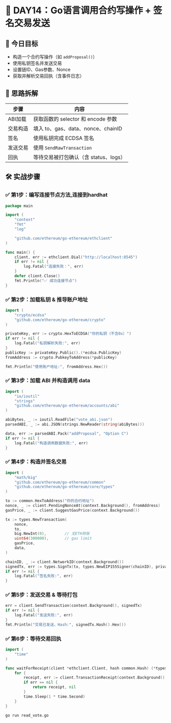 # 📅 DAY14：Go语言调用合约写操作 + 签名交易发送

## 🎯 今日目标

* 构造一个合约写操作（如 `addProposal()`）
* 使用私钥签名并发送交易
* 设置链ID、Gas参数、Nonce
* 获取并解析交易回执（含事件日志）

## 🧠 思路拆解

| 步骤    | 内容                           |
| ----- | ---------------------------- |
| ABI加载 | 获取函数的 selector 和 encode 参数   |
| 交易构造  | 填入 to、gas、data、nonce、chainID |
| 签名    | 使用私钥完成 ECDSA 签名              |
| 发送交易  | 使用 `SendRawTransaction`      |
| 回执    | 等待交易被打包确认（含 status、logs）     |

## 🛠️ 实战步骤

### ✅ 第1步：编写连接节点方法,连接到hardhat
```go
package main

import (
	"context"
	"fmt"
	"log"

	"github.com/ethereum/go-ethereum/ethclient"
)

func main() {
	client, err := ethclient.Dial("http://localhost:8545")
	if err != nil {
		log.Fatal("连接失败：", err)
	}
	defer client.Close()
	fmt.Println("✅ 成功连接节点")
}
```

### ✅ 第2步：加载私钥 & 推导账户地址
```go
import (
	"crypto/ecdsa"
	"github.com/ethereum/go-ethereum/crypto"
)

privateKey, err := crypto.HexToECDSA("你的私钥（不含0x）")
if err != nil {
	log.Fatal("私钥解析失败:", err)
}
publicKey := privateKey.Public().(*ecdsa.PublicKey)
fromAddress := crypto.PubkeyToAddress(*publicKey)

fmt.Println("使用账户地址:", fromAddress.Hex())
```

### ✅ 第3步：加载 ABI 并构造调用 data
```go
import (
	"io/ioutil"
	"strings"
	"github.com/ethereum/go-ethereum/accounts/abi"
)

abiBytes, _ := ioutil.ReadFile("vote_abi.json")
parsedABI, _ := abi.JSON(strings.NewReader(string(abiBytes)))

data, err := parsedABI.Pack("addProposal", "Option C")
if err != nil {
	log.Fatal("构造调用数据失败:", err)
}
```

### ✅ 第4步：构造并签名交易
```GO
import (
	"math/big"
	"github.com/ethereum/go-ethereum/common"
	"github.com/ethereum/go-ethereum/core/types"
)

to := common.HexToAddress("你的合约地址")
nonce, _ := client.PendingNonceAt(context.Background(), fromAddress)
gasPrice, _ := client.SuggestGasPrice(context.Background())

tx := types.NewTransaction(
	nonce,
	to,
	big.NewInt(0),        // 无ETH转账
	uint64(300000),       // gas limit
	gasPrice,
	data,
)

chainID, _ := client.NetworkID(context.Background())
signedTx, err := types.SignTx(tx, types.NewEIP155Signer(chainID), privateKey)
if err != nil {
	log.Fatal("签名失败:", err)
}
```

### ✅ 第5步：发送交易 & 等待打包
```GO
err = client.SendTransaction(context.Background(), signedTx)
if err != nil {
	log.Fatal("发送失败:", err)
}
fmt.Println("交易已发送，Hash:", signedTx.Hash().Hex())
```

### ✅ 第6步：等待交易回执
```GO
import (
	"time"
)

func waitForReceipt(client *ethclient.Client, hash common.Hash) (*types.Receipt, error) {
	for {
		receipt, err := client.TransactionReceipt(context.Background(), hash)
		if err == nil {
			return receipt, nil
		}
		time.Sleep(1 * time.Second)
	}
}
```

```BASH
go run read_vote.go  
```


